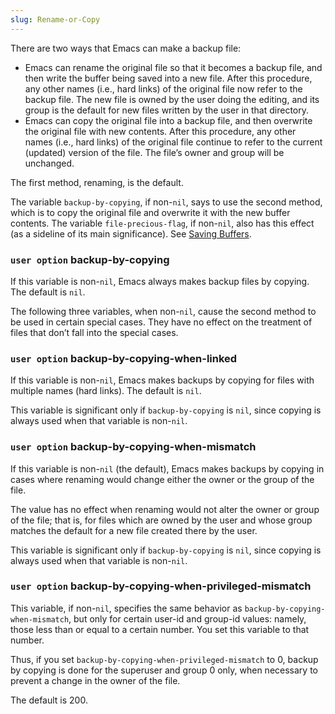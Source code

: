 ```yaml
---
slug: Rename-or-Copy
---
```


There are two ways that Emacs can make a backup file:

*   Emacs can rename the original file so that it becomes a backup file, and then write the buffer being saved into a new file. After this procedure, any other names (i.e., hard links) of the original file now refer to the backup file. The new file is owned by the user doing the editing, and its group is the default for new files written by the user in that directory.
*   Emacs can copy the original file into a backup file, and then overwrite the original file with new contents. After this procedure, any other names (i.e., hard links) of the original file continue to refer to the current (updated) version of the file. The file’s owner and group will be unchanged.

The first method, renaming, is the default.

The variable `backup-by-copying`, if non-`nil`, says to use the second method, which is to copy the original file and overwrite it with the new buffer contents. The variable `file-precious-flag`, if non-`nil`, also has this effect (as a sideline of its main significance). See [Saving Buffers](/docs/elisp/Saving-Buffers).

### <span className="tag useroption">`user option`</span> **backup-by-copying**

If this variable is non-`nil`, Emacs always makes backup files by copying. The default is `nil`.

The following three variables, when non-`nil`, cause the second method to be used in certain special cases. They have no effect on the treatment of files that don’t fall into the special cases.

### <span className="tag useroption">`user option`</span> **backup-by-copying-when-linked**

If this variable is non-`nil`, Emacs makes backups by copying for files with multiple names (hard links). The default is `nil`.

This variable is significant only if `backup-by-copying` is `nil`, since copying is always used when that variable is non-`nil`.

### <span className="tag useroption">`user option`</span> **backup-by-copying-when-mismatch**

If this variable is non-`nil` (the default), Emacs makes backups by copying in cases where renaming would change either the owner or the group of the file.

The value has no effect when renaming would not alter the owner or group of the file; that is, for files which are owned by the user and whose group matches the default for a new file created there by the user.

This variable is significant only if `backup-by-copying` is `nil`, since copying is always used when that variable is non-`nil`.

### <span className="tag useroption">`user option`</span> **backup-by-copying-when-privileged-mismatch**

This variable, if non-`nil`, specifies the same behavior as `backup-by-copying-when-mismatch`, but only for certain user-id and group-id values: namely, those less than or equal to a certain number. You set this variable to that number.

Thus, if you set `backup-by-copying-when-privileged-mismatch` to 0, backup by copying is done for the superuser and group 0 only, when necessary to prevent a change in the owner of the file.

The default is 200.
